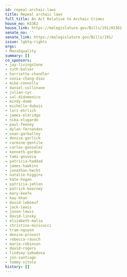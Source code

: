 ```yaml
---
id: repeal-archaic-laws
title: Repeal archaic laws
full_title: An Act Relative to Archaic Crimes
house_no: H3362
house_link: https://malegislature.gov/Bills/191/H3362
senate_no: ''
senate_link: https://malegislature.gov/Bills/191/
issue: lgbtq-rights
orgs:
- MassEquality
summary: []
co_sponsors:
- jay-livingstone
- ruth-balser
- harriette-chandler
- sonia-chang-diaz
- mike-connolly
- daniel-cullinane
- julian-cyr
- sal-didomenico
- mindy-domb
- michelle-dubois
- lori-ehrlich
- james-eldridge
- nika-elugardo
- paul-feeney
- dylan-fernandes
- sean-garballey
- denise-garlick
- carmine-gentile
- carlos-gonzalez
- kenneth-gordon
- tami-gouveia
- patricia-haddad
- james-hawkins
- jonathan-hecht
- natalie-higgins
- kate-hogan
- patricia-jehlen
- patrick-kearney
- mary-keefe
- kay-khan
- david-leboeuf
- jack-lewis
- jason-lewis
- david-linsky
- elizabeth-malia
- christina-minicucci
- tram-nguyen
- denise-provost
- rebecca-rausch
- maria-robinson
- david-rogers
- lindsay-sabadosa
- jon-santiago
- tommy-vitolo
history: []
---
```

